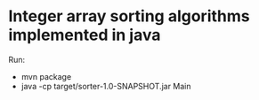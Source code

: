 # Integer array sorting algorithms implemented in java

Run:

* mvn package
* java -cp target/sorter-1.0-SNAPSHOT.jar Main
